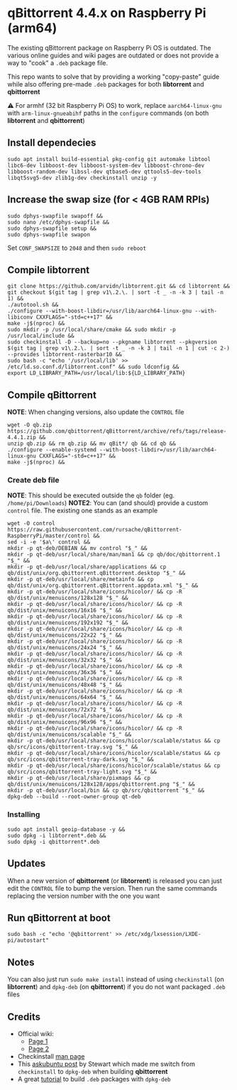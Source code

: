# qBittorrent 4.4.x on Raspberry Pi (arm64)

The existing qBittorrent package on Raspberry Pi OS is outdated. The various online guides and wiki pages are outdated or does not provide a way to "cook" a `.deb` package file. 

This repo wants to solve that by providing a working "copy-paste" guide while also offering pre-made `.deb` packages for both **libtorrent** and **qbittorrent**

⚠️ For armhf (32 bit Raspberry Pi OS) to work, replace `aarch64-linux-gnu` with `arm-linux-gnueabihf` paths in the `configure` commands (on both **libtorrent** and **qbittorrent**)

## Install dependecies
```
sudo apt install build-essential pkg-config git automake libtool libc6-dev libboost-dev libboost-system-dev libboost-chrono-dev libboost-random-dev libssl-dev qtbase5-dev qttools5-dev-tools libqt5svg5-dev zlib1g-dev checkinstall unzip -y
```

## Increase the swap size (for < 4GB RAM RPIs)
```
sudo dphys-swapfile swapoff &&
sudo nano /etc/dphys-swapfile &&
sudo dphys-swapfile setup &&
sudo dphys-swapfile swapon
```
Set `CONF_SWAPSIZE` to `2048` and then `sudo reboot`

## Compile libtorrent
```
git clone https://github.com/arvidn/libtorrent.git && cd libtorrent && git checkout $(git tag | grep v1\.2.\. | sort -t _ -n -k 3 | tail -n 1) &&
./autotool.sh &&
./configure --with-boost-libdir=/usr/lib/aarch64-linux-gnu --with-libiconv CXXFLAGS="-std=c++17" &&
make -j$(nproc) &&
sudo mkdir -p /usr/local/share/cmake && sudo mkdir -p /usr/local/include &&
sudo checkinstall -D --backup=no --pkgname libtorrent --pkgversion $(git tag | grep v1\.2.\. | sort -t _ -n -k 3 | tail -n 1 | cut -c 2-) --provides libtorrent-rasterbar10 &&
sudo bash -c "echo '/usr/local/lib' >> /etc/ld.so.conf.d/libtorrent.conf" && sudo ldconfig &&
export LD_LIBRARY_PATH=/usr/local/lib:${LD_LIBRARY_PATH}
```

## Compile qBittorrent
**NOTE**: When changing versions, also update the `CONTROL` file
```
wget -O qb.zip https://github.com/qbittorrent/qBittorrent/archive/refs/tags/release-4.4.1.zip &&
unzip qb.zip && rm qb.zip && mv qBit*/ qb && cd qb &&
./configure --enable-systemd --with-boost-libdir=/usr/lib/aarch64-linux-gnu CXXFLAGS="-std=c++17" &&
make -j$(nproc) &&
```
### Create deb file
**NOTE**: This should be executed outside the `qb` folder (eg. `/home/pi/Downloads`)
**NOTE2**: You can (and should) provide a custom `control` file. The existing one stands as an example
```
wget -O control https://raw.githubusercontent.com/rursache/qBittorrent-RaspberryPi/master/control &&
sed -i -e '$a\' control &&
mkdir -p qt-deb/DEBIAN && mv control "$_" &&
mkdir -p qt-deb/usr/local/share/man/man1 && cp qb/doc/qbittorrent.1 "$_" &&
mkdir -p qt-deb/usr/local/share/applications && cp qb/dist/unix/org.qbittorrent.qBittorrent.desktop "$_" &&
mkdir -p qt-deb/usr/local/share/metainfo && cp qb/dist/unix/org.qbittorrent.qBittorrent.appdata.xml "$_" &&
mkdir -p qt-deb/usr/local/share/icons/hicolor/ && cp -R qb/dist/unix/menuicons/128x128 "$_" &&
mkdir -p qt-deb/usr/local/share/icons/hicolor/ && cp -R qb/dist/unix/menuicons/16x16 "$_" &&
mkdir -p qt-deb/usr/local/share/icons/hicolor/ && cp -R qb/dist/unix/menuicons/192x192 "$_" &&
mkdir -p qt-deb/usr/local/share/icons/hicolor/ && cp -R qb/dist/unix/menuicons/22x22 "$_" &&
mkdir -p qt-deb/usr/local/share/icons/hicolor/ && cp -R qb/dist/unix/menuicons/24x24 "$_" &&
mkdir -p qt-deb/usr/local/share/icons/hicolor/ && cp -R qb/dist/unix/menuicons/32x32 "$_" &&
mkdir -p qt-deb/usr/local/share/icons/hicolor/ && cp -R qb/dist/unix/menuicons/36x36 "$_" &&
mkdir -p qt-deb/usr/local/share/icons/hicolor/ && cp -R qb/dist/unix/menuicons/48x48 "$_" &&
mkdir -p qt-deb/usr/local/share/icons/hicolor/ && cp -R qb/dist/unix/menuicons/64x64 "$_" &&
mkdir -p qt-deb/usr/local/share/icons/hicolor/ && cp -R qb/dist/unix/menuicons/72x72 "$_" &&
mkdir -p qt-deb/usr/local/share/icons/hicolor/ && cp -R qb/dist/unix/menuicons/96x96 "$_" &&
mkdir -p qt-deb/usr/local/share/icons/hicolor/ && cp -R qb/dist/unix/menuicons/scalable "$_" &&
mkdir -p qt-deb/usr/local/share/icons/hicolor/scalable/status && cp qb/src/icons/qbittorrent-tray.svg "$_" &&
mkdir -p qt-deb/usr/local/share/icons/hicolor/scalable/status && cp qb/src/icons/qbittorrent-tray-dark.svg "$_" &&
mkdir -p qt-deb/usr/local/share/icons/hicolor/scalable/status && cp qb/src/icons/qbittorrent-tray-light.svg "$_" &&
mkdir -p qt-deb/usr/local/share/pixmaps && cp qb/dist/unix/menuicons/128x128/apps/qbittorrent.png "$_" &&
mkdir -p qt-deb/usr/local/bin && cp qb/src/qbittorrent "$_" &&
dpkg-deb --build --root-owner-group qt-deb
```
### Installing
```
sudo apt install geoip-database -y &&
sudo dpkg -i libtorrent*.deb &&
sudo dpkg -i qbittorrent*.deb
```

## Updates
When a new version of **qbittorrent** (or **libtorrent**) is released you can just edit the `CONTROL` file to bump the version. Then run the same commands replacing the version number with the one you want

## Run qBittorrent at boot
```
sudo bash -c "echo '@qbittorrent' >> /etc/xdg/lxsession/LXDE-pi/autostart"
```

## Notes
You can also just run `sudo make install` instead of using `checkinstall` (on **libtorrent**) and `dpkg-deb` (on **qbittorrent**) if you do not want packaged `.deb` files

## Credits
- Official wiki:
	- [Page 1](https://github.com/qbittorrent/qBittorrent/wiki/Compilation:-Raspberry-Pi-OS-and-DietPi)
	- [Page 2](https://github.com/qbittorrent/qBittorrent/wiki/Compilation%3A-Debian-and-Ubuntu#compiling-qbittorrent-with-the-gui)
- Checkinstall [man page](https://manpages.debian.org/jessie/checkinstall/checkinstall.8)
- This [askubuntu post](https://askubuntu.com/questions/1014619/a-working-version-of-checkinstall) by Stewart which made me switch from `checkinstall` to `dpkg-deb` when building **qbittorrent**
- A great [tutorial](https://www.internalpointers.com/post/build-binary-deb-package-practical-guide) to build `.deb` packages with `dpkg-deb`

